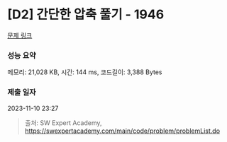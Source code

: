 # [D2] 간단한 압축 풀기 - 1946 

[문제 링크](https://swexpertacademy.com/main/code/problem/problemDetail.do?contestProbId=AV5PmkDKAOMDFAUq) 

### 성능 요약

메모리: 21,028 KB, 시간: 144 ms, 코드길이: 3,388 Bytes

### 제출 일자

2023-11-10 23:27



> 출처: SW Expert Academy, https://swexpertacademy.com/main/code/problem/problemList.do